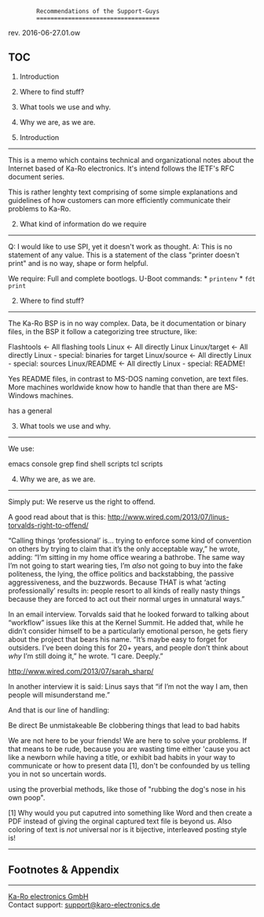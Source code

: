 			Recommendations of the Support-Guys
			===================================
rev. 2016-06-27.01.ow

TOC
---

1) Introduction
2) Where to find stuff?
3) What tools we use and why.
4) Why we are, as we are.


1) Introduction
---------------
This is a memo which contains technical and organizational notes about the
Internet based of Ka-Ro electronics. It's intend follows the IETF's RFC document
series.

This is rather lenghty text comprising of some simple explanations and
guidelines of how customers can more efficiently communicate their problems to
Ka-Ro.

2) What kind of information do we require
-----------------------------------------
Q: I would like to use SPI, yet it doesn't work as thought.
A: This is no statement of any value. This is a statement of the class "printer
   doesn't print" and is no way, shape or form helpful.

We require:
Full and complete bootlogs.
U-Boot commands:
	* `printenv`
	* `fdt print`



2) Where to find stuff?
-----------------------
The Ka-Ro BSP is in no way complex. Data, be it documentation or binary files,
in the BSP it follow a categorizing tree structure, like:

Flashtools		<- All flashing tools
Linux			<- All directly Linux
Linux/target		<- All directly Linux - special: binaries for target
Linux/source		<- All directly Linux - special: sources
Linux/README		<- All directly Linux - special: README!

Yes README files, in contrast to MS-DOS naming convetion, are text files. More
machines worldwide know how to handle that than there are MS-Windows machines.




has a general


3) What tools we use and why.
-----------------------------
We use:

emacs
console
   grep
   find
shell scripts
tcl scripts



4) Why we are, as we are.
-------------------------
Simply put: We reserve us the right to offend.

A good read about that is this:
http://www.wired.com/2013/07/linus-torvalds-right-to-offend/

“Calling things ‘professional’ is… trying to enforce some kind of convention on
others by trying to claim that it’s the only acceptable way,” he wrote, adding:
“I’m sitting in my home office wearing a bathrobe. The same way I’m not going
to start wearing ties, I’m *also* not going to buy into the fake politeness,
the lying, the office politics and backstabbing, the passive aggressiveness,
and the buzzwords. Because THAT is what ‘acting professionally’ results in:
people resort to all kinds of really nasty things because they are forced to
act out their normal urges in unnatural ways.”

In an email interview. Torvalds said that he looked forward to talking about
“workflow” issues like this at the Kernel Summit. He added that, while he
didn’t consider himself to be a particularly emotional person, he gets fiery
about the project that bears his name. “It’s maybe easy to forget for
outsiders. I’ve been doing this for 20+ years, and people don’t think about
*why* I’m still doing it,” he wrote. “I care. Deeply.”

http://www.wired.com/2013/07/sarah_sharp/


In another interview it is said:
Linus says that “if I’m not the way I am, then people will misunderstand me.”

And that is our line of handling:

Be direct
Be unmistakeable
Be clobbering things that lead to bad habits


We are not here to be your friends! We are here to solve your problems. If
that means to be rude, because you are wasting time either 'cause you act like
a newborn while having a title, or exhibit bad habits in your way to communicate
or how to present data [1], don't be confounded by us telling you in not so
uncertain words.


using the proverbial
methods, like those of "rubbing the dog's nose in his own poop".


[1] Why would you put caputred into something like Word and then create a PDF
    instead of giving the orginal captured text file is beyond us.
    Also coloring of text is _not_ universal nor is it bijective, interleaved
    posting style is!

---
## Footnotes & Appendix

---
[Ka-Ro electronics GmbH](http://www.karo-electronics.de)  
Contact support: support@karo-electronics.de